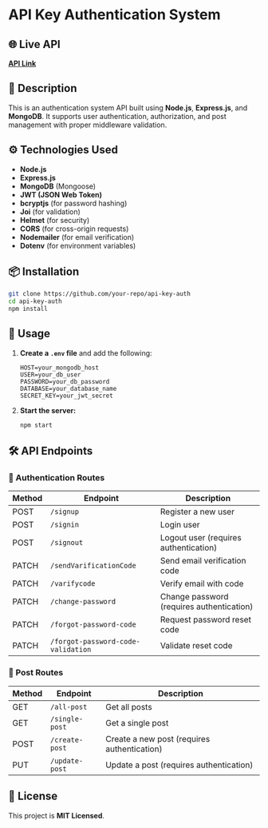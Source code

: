 
# API Key Authentication System  

## 🌐 Live API  
[**API Link**](https://api-key-mu.vercel.app/)  

## 📌 Description  
This is an authentication system API built using **Node.js**, **Express.js**, and **MongoDB**. It supports user authentication, authorization, and post management with proper middleware validation.  

## ⚙️ Technologies Used  
- **Node.js**  
- **Express.js**  
- **MongoDB** (Mongoose)  
- **JWT (JSON Web Token)**  
- **bcryptjs** (for password hashing)  
- **Joi** (for validation)  
- **Helmet** (for security)  
- **CORS** (for cross-origin requests)  
- **Nodemailer** (for email verification)  
- **Dotenv** (for environment variables)  

## 📦 Installation  
```sh
git clone https://github.com/your-repo/api-key-auth
cd api-key-auth
npm install
```

## 🚀 Usage  
1. **Create a `.env` file** and add the following:  
   ```env
   HOST=your_mongodb_host
   USER=your_db_user
   PASSWORD=your_db_password
   DATABASE=your_database_name
   SECRET_KEY=your_jwt_secret
   ```

2. **Start the server:**  
   ```sh
   npm start
   ```

## 🛠️ API Endpoints  

### 🔑 Authentication Routes  
| Method | Endpoint | Description |
|--------|---------|-------------|
| POST   | `/signup` | Register a new user |
| POST   | `/signin` | Login user |
| POST   | `/signout` | Logout user (requires authentication) |
| PATCH  | `/sendVarificationCode` | Send email verification code |
| PATCH  | `/varifycode` | Verify email with code |
| PATCH  | `/change-password` | Change password (requires authentication) |
| PATCH  | `/forgot-password-code` | Request password reset code |
| PATCH  | `/forgot-password-code-validation` | Validate reset code |

### 📝 Post Routes  
| Method | Endpoint | Description |
|--------|---------|-------------|
| GET    | `/all-post` | Get all posts |
| GET    | `/single-post` | Get a single post |
| POST   | `/create-post` | Create a new post (requires authentication) |
| PUT    | `/update-post` | Update a post (requires authentication) |

## 📜 License  
This project is **MIT Licensed**.  

